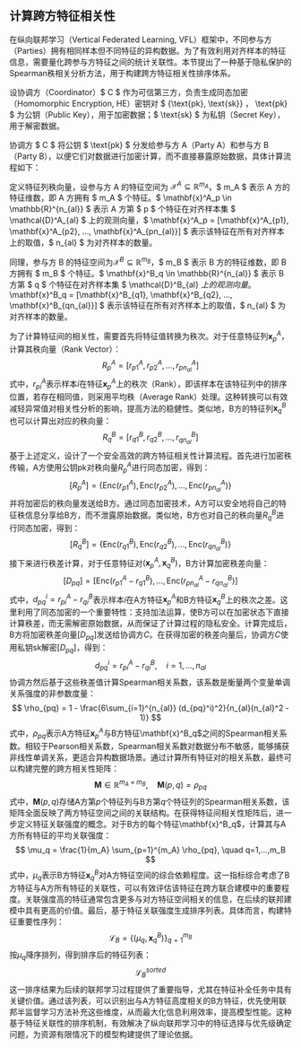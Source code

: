 ## 计算跨方特征相关性
在纵向联邦学习（Vertical Federated Learning, VFL）框架中，不同参与方（Parties）拥有相同样本但不同特征的异构数据。为了有效利用对齐样本的特征信息，需要量化跨参与方特征之间的统计关联性。本节提出了一种基于隐私保护的Spearman秩相关分析方法，用于构建跨方特征相关性排序体系。

设协调方（Coordinator）$ C $ 作为可信第三方，负责生成同态加密（Homomorphic Encryption, HE）密钥对 $ \{\text{pk}, \text{sk}\} $，$ \text{pk} $ 为公钥（Public Key），用于加密数据；$ \text{sk} $ 为私钥（Secret Key），用于解密数据。

协调方 $ C $ 将公钥 $ \text{pk} $ 分发给参与方 A（Party A）和参与方 B（Party B），以便它们对数据进行加密计算，而不直接暴露原始数据，具体计算流程如下：

定义特征列秩向量，设参与方 A 的特征空间为 $\mathcal{X}^A \subseteq \mathbb{R}^{m_A}$，$ m_A $ 表示 A 方的特征维数，即 A 方拥有 $ m_A $ 个特征。$ \mathbf{x}^A_p \in \mathbb{R}^{n_{al}} $ 表示 A 方第 $ p $ 个特征在对齐样本集 $ \mathcal{D}^A_{al} $ 上的观测向量，$ \mathbf{x}^A_p = [\mathbf{x}^A_{p1}, \mathbf{x}^A_{p2}, ..., \mathbf{x}^A_{pn_{al}}] $ 表示该特征在所有对齐样本上的取值，$ n_{al} $ 为对齐样本的数量。

同理，参与方 B 的特征空间为$\mathcal{X}^B \subseteq \mathbb{R}^{m_B}$，$ m_B $ 表示 B 方的特征维数，即 B 方拥有 $ m_B $ 个特征。$ \mathbf{x}^B_q \in \mathbb{R}^{n_{al}} $ 表示 B 方第 $ q $ 个特征在对齐样本集 $ \mathcal{D}^B_{al} $上的观测向量。$ \mathbf{x}^B_q = [\mathbf{x}^B_{q1}, \mathbf{x}^B_{q2}, ..., \mathbf{x}^B_{qn_{al}}] $ 表示该特征在所有对齐样本上的取值，$ n_{al} $ 为对齐样本的数量。

为了计算特征间的相关性，需要首先将特征值转换为秩次。对于任意特征列$\mathbf{x}^A_p$，计算其秩向量（Rank Vector）：
$$
R^A_p = [r^A_{p1}, r^A_{p2}, ..., r^A_{pn_{al}}]
$$
式中，$r^A_{pi}$表示样本$i$在特征$\mathbf{x}^A_p$上的秩次（Rank），即该样本在该特征列中的排序位置，若存在相同值，则采用平均秩（Average Rank）处理。这种转换可以有效减轻异常值对相关性分析的影响，提高方法的稳健性。类似地，B方的特征列$\mathbf{x}^B_q$也可以计算出对应的秩向量：
$$
R^B_q = [r^B_{q1}, r^B_{q2}, ..., r^B_{qn_{al}}]
$$
基于上述定义，设计了一个安全高效的跨方特征相关性计算流程。首先进行加密秩传输，A方使用公钥$\text{pk}$对秩向量$R^A_p$进行同态加密，得到：
$$
[R^A_p] = \{\text{Enc}(r^A_{p1}), \text{Enc}(r^A_{p2}), ..., \text{Enc}(r^A_{pn_{al}})\}
$$
并将加密后的秩向量发送给B方。通过同态加密技术，A方可以安全地将自己的特征秩信息分享给B方，而不泄露原始数据。类似地，B方也对自己的秩向量$R^B_q$进行同态加密，得到：
$$
[R^B_q] = \{\text{Enc}(r^B_{q1}), \text{Enc}(r^B_{q2}), ..., \text{Enc}(r^B_{qn_{al}})\}
$$
接下来进行秩差计算，对于任意特征对$(\mathbf{x}^A_p, \mathbf{x}^B_q)$，B方计算加密秩差向量：
$$
[D_{pq}] = \left[ \text{Enc}(r^A_{p1} - r^B_{q1}), ..., \text{Enc}(r^A_{pn_{al}} - r^B_{qn_{al}}) \right]
$$
式中，$d_{pq}^i = r^A_{pi} - r^B_{qi}$表示样本$i$在A方特征$\mathbf{x}^A_p$和B方特征$\mathbf{x}^B_q$上的秩次之差。这里利用了同态加密的一个重要特性：支持加法运算，使B方可以在加密状态下直接计算秩差，而无需解密原始数据，从而保证了计算过程的隐私安全。计算完成后，B方将加密秩差向量$[D_{pq}]$发送给协调方$C$。在获得加密的秩差向量后，协调方$C$使用私钥$\text{sk}$解密$[D_{pq}]$，得到：
$$
d_{pq}^i = r^A_{pi} - r^B_{qi}, \quad i = 1, ..., n_{al}
$$
协调方然后基于这些秩差值计算Spearman相关系数，该系数是衡量两个变量单调关系强度的非参数度量：
$$
\rho_{pq} = 1 - \frac{6\sum_{i=1}^{n_{al}} (d_{pq}^i)^2}{n_{al}(n_{al}^2 - 1)}
$$
式中，$\rho_{pq}$表示A方特征$\mathbf{x}^A_p$与B方特征\mathbf{x}^B_q$之间的Spearman相关系数。相较于Pearson相关系数，Spearman相关系数对数据分布不敏感，能够捕获非线性单调关系，更适合异构数据场景。通过计算所有特征对的相关系数，最终可以构建完整的跨方相关性矩阵：
$$
\mathbf{M} \in \mathbb{R}^{m_A \times m_B}, \quad \mathbf{M}(p,q) = \rho_{pq}
$$
式中，$\mathbf{M}(p,q)$存储A方第$p$个特征列与B方第$q$个特征列的Spearman相关系数，该矩阵全面反映了两方特征空间之间的关联结构。在获得特征间相关性矩阵后，进一步定义特征关联强度的概念。对于B方的每个特征\mathbf{x}^B_q$，计算其与A方所有特征的平均关联强度：
$$
\mu_q = \frac{1}{m_A} \sum_{p=1}^{m_A} \rho_{pq}, \quad q=1,...,m_B
$$
式中，$\mu_q$表示B方特征$\mathbf{x}^B_q$对A方特征空间的综合依赖程度。这一指标综合考虑了B方特征与A方所有特征的关联性，可以有效评估该特征在跨方联合建模中的重要程度。关联强度高的特征通常包含更多与对方特征空间相关的信息，在后续的联邦建模中具有更高的价值。最后，基于特征关联强度生成排序列表。具体而言，构建特征重要性序列：
$$
\mathcal{L}_B = \{(\mu_q, \mathbf{x}^B_q)\}_{q=1}^{m_B}
$$
按$\mu_q$降序排列，得到排序后的特征列表：
$$
\mathcal{L}_B^{sorted}
$$
这一排序结果为后续的联邦学习过程提供了重要指导，尤其在特征补全任务中具有关键价值。通过该列表，可以识别出与A方特征高度相关的B方特征，优先使用联邦半监督学习方法补充这些维度，从而最大化信息利用效率，提高模型性能。这种基于特征关联性的排序机制，有效解决了纵向联邦学习中的特征选择与优先级确定问题，为资源有限情况下的模型构建提供了理论依据。

